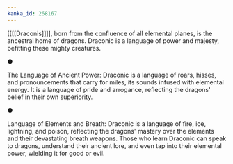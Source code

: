 ```yaml
---
kanka_id: 268167
---
```


[[[[Draconis]]]], born from the confluence of all elemental planes, is the ancestral home of dragons. Draconic is a language of power and majesty, befitting these mighty creatures.

●

The Language of Ancient Power: Draconic is a language of roars, hisses, and pronouncements that carry for miles, its sounds infused with elemental energy. It is a language of pride and arrogance, reflecting the dragons' belief in their own superiority.

●

Language of Elements and Breath: Draconic is a language of fire, ice, lightning, and poison, reflecting the dragons' mastery over the elements and their devastating breath weapons. Those who learn Draconic can speak to dragons, understand their ancient lore, and even tap into their elemental power, wielding it for good or evil.